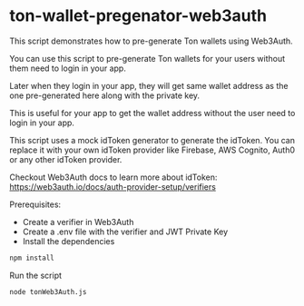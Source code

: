 # ton-wallet-pregenator-web3auth

This script demonstrates how to pre-generate Ton wallets using Web3Auth.

You can use this script to pre-generate Ton wallets for your users without them need to login in your app.

Later when they login in your app, they will get same wallet address as the one pre-generated here along with the private key.

This is useful for your app to get the wallet address without the user need to login in your app.

This script uses a mock idToken generator to generate the idToken. You can replace it with your own idToken provider like Firebase, AWS Cognito, Auth0 or any other idToken provider.

Checkout Web3Auth docs to learn more about idToken: https://web3auth.io/docs/auth-provider-setup/verifiers

Prerequisites:

- Create a verifier in Web3Auth
- Create a .env file with the verifier and JWT Private Key
- Install the dependencies

```bash
npm install
```

Run the script

```bash
node tonWeb3Auth.js
```
